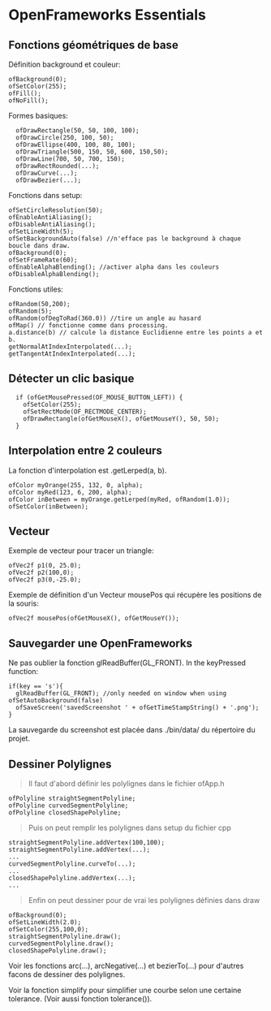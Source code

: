 # OpenFrameworks Essentials


## Fonctions géométriques de base

Définition background et couleur:

    ofBackground(0);
    ofSetColor(255);
    ofFill();
    ofNoFill();


Formes basiques:

      ofDrawRectangle(50, 50, 100, 100);
      ofDrawCircle(250, 100, 50);
      ofDrawEllipse(400, 100, 80, 100);
      ofDrawTriangle(500, 150, 50, 600, 150,50);
      ofDrawLine(700, 50, 700, 150);
      ofDrawRectRounded(...);
      ofDrawCurve(...);
      ofDrawBezier(...);

Fonctions dans setup:

    ofSetCircleResolution(50);
    ofEnableAntiAliasing();
    ofDisableAntiAliasing();
    ofSetLineWidth(5);
    ofSetBackgroundAuto(false) //n'efface pas le background à chaque boucle dans draw.
    ofBackground(0);
    ofSetFrameRate(60);
    ofEnableAlphaBlending(); //activer alpha dans les couleurs
    ofDisableAlphaBlending();


Fonctions utiles:

    ofRandom(50,200);
    ofRandom(5);
    ofRandom(ofDegToRad(360.0)) //tire un angle au hasard
    ofMap() // fonctionne comme dans processing.
    a.distance(b) // calcule la distance Euclidienne entre les points a et b.
    getNormalAtIndexInterpolated(...);
    getTangentAtIndexInterpolated(...);



## Détecter un clic basique

      if (ofGetMousePressed(OF_MOUSE_BUTTON_LEFT)) {
        ofSetColor(255);
        ofSetRectMode(OF_RECTMODE_CENTER);
        ofDrawRectangle(ofGetMouseX(), ofGetMouseY(), 50, 50);
      }

## Interpolation entre 2 couleurs

La fonction d'interpolation est .getLerped(a, b).

    ofColor myOrange(255, 132, 0, alpha);
    ofColor myRed(123, 6, 200, alpha);
    ofColor inBetween = myOrange.getLerped(myRed, ofRandom(1.0));
    ofSetColor(inBetween);

## Vecteur

Exemple de vecteur pour tracer un triangle:

    ofVec2f p1(0, 25.0);
    ofVec2f p2(100,0);
    ofVec2f p3(0,-25.0);

Exemple de définition d'un Vecteur mousePos qui récupère les positions de la souris:

    ofVec2f mousePos(ofGetMouseX(), ofGetMouseY());


## Sauvegarder une OpenFrameworks

Ne pas oublier la fonction glReadBuffer(GL_FRONT). In the keyPressed function:

    if(key == 's'){
      glReadBuffer(GL_FRONT); //only needed on window when using ofSetAutoBackground(false)
      ofSaveScreen('savedScreenshot ' + ofGetTimeStampString() + '.png');
    }

La sauvegarde du screenshot est placée dans ./bin/data/ du répertoire du projet.

## Dessiner Polylignes

> Il faut d'abord définir les polylignes dans le fichier ofApp.h

    ofPolyline straightSegmentPolyline;
    ofPolyline curvedSegmentPolyline;
    ofPolyline closedShapePolyline;

> Puis on peut remplir les polylignes dans setup du fichier cpp

    straightSegmentPolyline.addVertex(100,100);
    straightSegmentPolyline.addVertex(...);
    ...
    curvedSegmentPolyline.curveTo(...);
    ...
    closedShapePolyline.addVertex(...);
    ...

> Enfin on peut dessiner pour de vrai les polylignes définies dans draw

    ofBackground(0);
    ofSetLineWidth(2.0);
    ofSetColor(255,100,0);
    straightSegmentPolyline.draw();
    curvedSegmentPolyline.draw();
    closedShapePolyline.draw();

Voir les fonctions arc(...), arcNegative(...) et bezierTo(...) pour d'autres facons de dessiner des polylignes.

Voir la fonction simplify pour simplifier une courbe selon une certaine tolerance. (Voir aussi fonction tolerance()).
